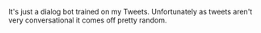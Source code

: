 It's just a dialog bot trained on my Tweets. Unfortunately as tweets aren\'t very conversational it comes off pretty random.